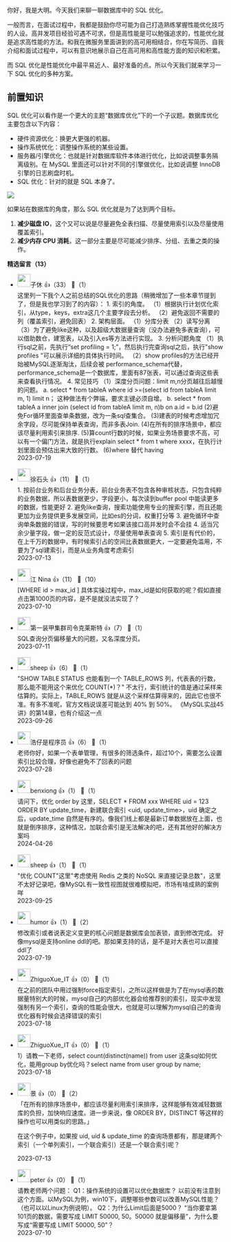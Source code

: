 你好，我是大明。今天我们来聊一聊数据库中的 SQL 优化。

一般而言，在面试过程中，我都是鼓励你尽可能为自己打造熟练掌握性能优化技巧的人设。高并发项目经验可遇不可求，但是高性能是可以勉强追求的，性能优化就是追求高性能的方法。和我在微服务里面讲到的高可用相结合，你在写简历、自我介绍和面试过程中，可以有意识地展示自己在高可用和高性能方面的知识和积累。

而 SQL 优化是性能优化中最平易近人、最好准备的点。所以今天我们就来学习一下 SQL 优化的多种方案。

## 前置知识

SQL 优化可以看作是一个更大的主题“数据库优化”下的一个子议题。数据库优化主要包含以下内容：

- 硬件资源优化：换更大更强的机器。
- 操作系统优化：调整操作系统的某些设置。
- 服务器/引擎优化：也就是针对数据库软件本体进行优化，比如说调整事务隔离级别。在 MySQL 里面还可以针对不同的引擎做优化，比如说调整 InnoDB 引擎的日志刷盘时机。
- SQL 优化：针对的就是 SQL 本身了。

![](https://static001.geekbang.org/resource/image/ea/f7/ea9337b3727f69fb1e494af845882ff7.png?wh=2440x1310)

如果站在数据库的角度，那么 SQL 优化就是为了达到两个目标。

1. **减少磁盘 IO**，这个又可以说是尽量避免全表扫描、尽量使用索引以及尽量使用覆盖索引。
2. **减少内存 CPU 消耗**，这一部分主要是尽可能减少排序、分组、去重之类的操作。
<div><strong>精选留言（13）</strong></div><ul>
<li><img src="https://static001.geekbang.org/account/avatar/00/11/44/48/fae317c1.jpg" width="30px"><span>子休</span> 👍（33） 💬（1）<div>这里列一下我个人之前总结的SQL优化的思路（稍微增加了一些本章节提到了，但是我也学习到了的内容）：
1. 索引的角度。
（1）根据执行计划优化索引，从type，keys，extra这几个主要字段去分析。
（2）避免返回不需要的列（覆盖索引，避免回表）
2. 架构层面。
（1）分库分表
（2）读写分离
（3）为了避免like这种，以及超级大数据量查询（没办法避免多表查询），可以借助数仓，建宽表，以及引入es等方法进行实现。
3. 分析问题角度
（1）执行sql之前，先执行“set profiling = 1;”，然后执行完查询sql之后，执行&quot;show profiles &quot;可以展示详细的具体执行时间。
（2）show profiles的方法已经开始被MySQL逐渐淘汰，后续会被 performance_schema代替，performance_schema是一个数据库，里面有87张表，可以通过查询这些表来查看执行情况。
4. 常见技巧
（1）深度分页问题：limit m,n分页越往后越慢的问题。
      a. select * from tableA where id &gt;=(select id from tableA limit m, 1) limit n；
这种做法有个弊端，要求主键必须自增。
      b. select * from tableA a
     inner join (select id from tableA limit m, n)b
     on a.id = b.id
(2)避免For循环里面查单条数据，改为一条sql查集合。
(3)建表的时候考虑增加冗余字段，尽可能保持单表查询，而非多表Join.
(4)在所有的排序场景中，都应该尽量利用索引来排序.
(5)算count行数的时候，如果业务场景要求不高，可以有一个偏门方法，就是执行explain select * from t where xxxx，在执行计划里面会预估出来大致的行数。
(6)where 替代 having</div>2023-07-19</li><br/><li><img src="https://static001.geekbang.org/account/avatar/00/0f/ce/6d/530df0dd.jpg" width="30px"><span>徐石头</span> 👍（11） 💬（1）<div>1. 按前台业务和后台业务分表，前台业务表不包含各种审核状态，只包含纯粹的业务数据，所以表数据更少，字段更小，每次读到buffer pool 中能读更多的数据，性能更好
2. 避免like查询，搜索功能使用专业的搜索引擎，而且还能更加为业务提供更多发展空间，比如es的分词，权重打分等
3. 避免循环中查询单条数据的错误，写的时候要思考如果该接口高并发时会不会挂
4. 适当冗余少量字段，做一定的反范式设计，尽量使用单表查询
5. 索引是有代价的，在上千万的数据中，有时候索引占的空间比表数据更大，一定要避免滥用，不要为了sql建索引，而是从业务角度考虑索引</div>2023-07-13</li><br/><li><img src="https://static001.geekbang.org/account/avatar/00/19/43/0b/7688f18c.jpg" width="30px"><span>江 Nina</span> 👍（11） 💬（10）<div>[WHERE id &gt; max_id ] 具体实操过程中，max_id是如何获取的呢？假如直接点击第1000页的内容，是不是就没法实现了？</div>2023-07-10</li><br/><li><img src="https://static001.geekbang.org/account/avatar/00/13/50/2b/2344cdaa.jpg" width="30px"><span>第一装甲集群司令克莱斯特</span> 👍（7） 💬（1）<div>SQL查询分页偏移量大的问题，又名深度分页。</div>2023-07-11</li><br/><li><img src="https://static001.geekbang.org/account/avatar/00/2a/44/e6/2c97171c.jpg" width="30px"><span>sheep</span> 👍（6） 💬（1）<div>&quot;SHOW TABLE STATUS 也能看到一个 TABLE_ROWS 列，代表表的行数，那么能不能用这个来优化 COUNT(*)？&quot;
不太行，索引统计的值是通过采样来估算的。实际上，TABLE_ROWS 就是从这个采样估算得来的，因此它也很不准。有多不准呢，官方文档说误差可能达到 40% 到 50%。
《MySQL实战45讲》的第14章，也有介绍这一点</div>2023-09-26</li><br/><li><img src="https://static001.geekbang.org/account/avatar/00/10/da/d9/f051962f.jpg" width="30px"><span>浩仔是程序员</span> 👍（6） 💬（1）<div>老师你好，如果一个表单管理，有很多的筛选条件，超过10个，需要怎么设置索引比较合理，好像也避免不了回表的问题</div>2023-07-28</li><br/><li><img src="https://static001.geekbang.org/account/avatar/00/18/c9/fe/874b172b.jpg" width="30px"><span>benxiong</span> 👍（1） 💬（1）<div>请问下，优化 order by 这里，SELECT * FROM  xxx WHERE uid = 123 ORDER BY update_time，新建联合索引 &lt;uid,  update_time&gt;，uid 确定之后，update_time 自然是有序的。像我们线上都是最新订单数据放在上面，也就是倒序排序，这种情况，加联合索引是无法解决的吧，还有其他好的解决方案吗</div>2024-04-26</li><br/><li><img src="https://static001.geekbang.org/account/avatar/00/2a/44/e6/2c97171c.jpg" width="30px"><span>sheep</span> 👍（1） 💬（1）<div>&quot;优化 COUNT&quot;这里&quot;考虑使用 Redis 之类的 NoSQL 来直接记录总数&quot;，这里不太好记录吧，像MySQL有一致性视图就很难模拟吧，市场有啥成熟的案例咩</div>2023-09-25</li><br/><li><img src="https://static001.geekbang.org/account/avatar/00/12/08/ab/caec7bca.jpg" width="30px"><span>humor</span> 👍（1） 💬（2）<div>修改索引或者说表定义变更的核心问题是数据库会加表锁，直到修改完成。
好像mysql是支持online ddl的吧。那如果支持的话，是不是对大表也可以直接ddl了</div>2023-07-19</li><br/><li><img src="https://static001.geekbang.org/account/avatar/00/28/44/cf/791d0f5e.jpg" width="30px"><span>ZhiguoXue_IT</span> 👍（0） 💬（1）<div>在之前的团队中用过强制force指定索引，之所以这样做是为了在mysql表的数据量特别大的时候，mysql自己的内部优化器会给推荐别的索引，现实中发现强制有另一个索引，查询的性能会很大，也就是可以理解为mysql自己的查询优化器有时候会选择错误的索引</div>2023-07-18</li><br/><li><img src="https://static001.geekbang.org/account/avatar/00/28/44/cf/791d0f5e.jpg" width="30px"><span>ZhiguoXue_IT</span> 👍（0） 💬（1）<div>1）请教一下老师，select count(distinct(name)) from user 这条sql如何优化，能用group by优化吗？select name from user group by name;
</div>2023-07-18</li><br/><li><img src="https://static001.geekbang.org/account/avatar/00/0f/99/6e/abb7bfe3.jpg" width="30px"><span>景</span> 👍（0） 💬（2）<div>「在所有的排序场景中，都应该尽量利用索引来排序，这样能够有效减轻数据库的负担，加快响应速度。进一步来说，像 ORDER BY，DISTINCT 等这样的操作也可以用类似的思路。」

在这个例子中，如果按 uid, uid &amp; update_time 的查询场景都有，那是建两个索引（一个单列索引，一个联合索引）还是一个联合索引呢？</div>2023-07-13</li><br/><li><img src="https://static001.geekbang.org/account/avatar/00/10/25/87/f3a69d1b.jpg" width="30px"><span>peter</span> 👍（0） 💬（1）<div>请教老师两个问题：
Q1：操作系统的设置可以优化数据库？
以前没有注意到这个方面。以MySQL为例，win10下，调整哪些参数可以改善MySQL性能？（也可以以Linux为例说明）。
Q2：为什么Limit后面是5000？
“当你要拿第101页的数据，需要写成 LIMIT 50000, 50。50000 就是偏移量”，为什么要写成“需要写成 LIMIT 50000, 50”？</div>2023-07-10</li><br/>
</ul>